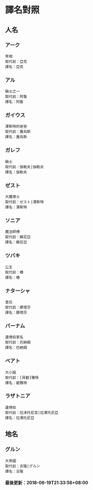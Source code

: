 # 譯名對照
 
## 人名
### アーク
```
宰相
取代前：亞克
譯名：亞克
```
### アル
```
騎士之一
取代前：阿魯
譯名：阿魯
```
### ガイウス
```
澤斯特的爸爸
取代前：蓋烏斯
譯名：蓋烏斯
```
### ガレフ
```
騎士
取代前：伽勒夫|伽勒夫
譯名：伽勒夫
```
### ゼスト
```
大魔導士
取代前：ゼスト|澤斯特
譯名：澤斯特
```
### ソニア
```
魔法師傅
取代前：蘇尼亞
譯名：蘇尼亞
```
### ツバキ
```
公主
取代前：樁
譯名：樁
```
### ナターシャ
```
皇后
取代前：娜塔莎
譯名：娜塔莎
```
### バーナム
```
邊境伯家名
取代前：巴納姆
譯名：巴納姆
```
### ベアト
```
大小姐
取代前：[貝碧]雅特
譯名：碧雅特
```
### ラザトニア
```
邊境伯
取代前：拉泽托尼亚|拉澤托尼亞
譯名：拉澤托尼亞
```
## 地名
### グルン
```
大帝國
取代前：古隆|グルン
譯名：古隆
```
#### 最後更新：2018-06-19T21:33:56+08:00